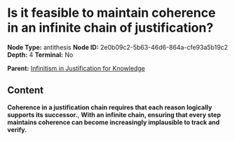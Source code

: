 # Is it feasible to maintain coherence in an infinite chain of justification?

**Node Type:** antithesis
**Node ID:** 2e0b09c2-5b63-46d6-864a-cfe93a5b19c2
**Depth:** 4
**Terminal:** No

**Parent:** [Infinitism in Justification for Knowledge](infinitism-in-justification-for-knowledge-synthesis-92a79ff2-56f6-4a13-bd97-33fad010fa3f.md)

## Content

**Coherence in a justification chain requires that each reason logically supports its successor.**, **With an infinite chain, ensuring that every step maintains coherence can become increasingly implausible to track and verify.**

